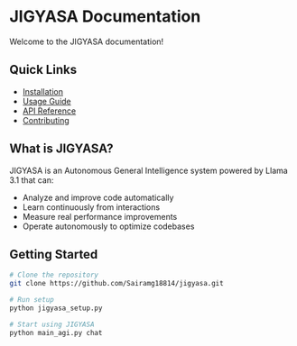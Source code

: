 # JIGYASA Documentation

Welcome to the JIGYASA documentation!

## Quick Links

- [Installation](installation.md)
- [Usage Guide](usage.md)
- [API Reference](api.md)
- [Contributing](../CONTRIBUTING.md)

## What is JIGYASA?

JIGYASA is an Autonomous General Intelligence system powered by Llama 3.1 that can:
- Analyze and improve code automatically
- Learn continuously from interactions
- Measure real performance improvements
- Operate autonomously to optimize codebases

## Getting Started

```bash
# Clone the repository
git clone https://github.com/Sairamg18814/jigyasa.git

# Run setup
python jigyasa_setup.py

# Start using JIGYASA
python main_agi.py chat
```
